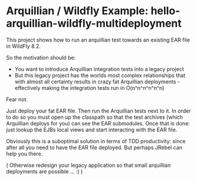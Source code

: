 # Arquillian / Wildfly Example: hello-arquillian-wildfly-multideployment

This project shows how to run an arquillian test towards an existing EAR file in WildFly 8.2.

So the motivation should be: 
- You want to introduce Arquillian integration tests into a legacy project 
- But this legacy project has the worlds most complex relationships that with almost all certainty results in crazy fat Arquillian deployments - effectively making the integration tests run in O(n^n^n^n^n^n) 

Fear not. 

Just deploy your fat EAR file. Then run the Arquillian tests next to it. In order to do so you must open up the classpath so that the test archives (which Arquillian deploys for you) can see the EAR submodules. Once that is done: just lookup the EJBs local views and start interacting with the EAR file.

Obviously this is a suboptimal solution in terms of TDD productivity: since after all you need to have the EAR file deployed. But perhaps JRebel can help you there. 

( Otherwise redesign your legacy application so that small arquillian deployments are possible ... :) ) 
